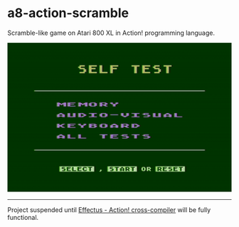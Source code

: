 # a8-action-scramble
Scramble-like game on Atari 800 XL in Action! programming language.

![](scramble.gif)

***

Project suspended until [Effectus - Action! cross-compiler](https://github.com/Gury8/effectus) will be fully functional.

